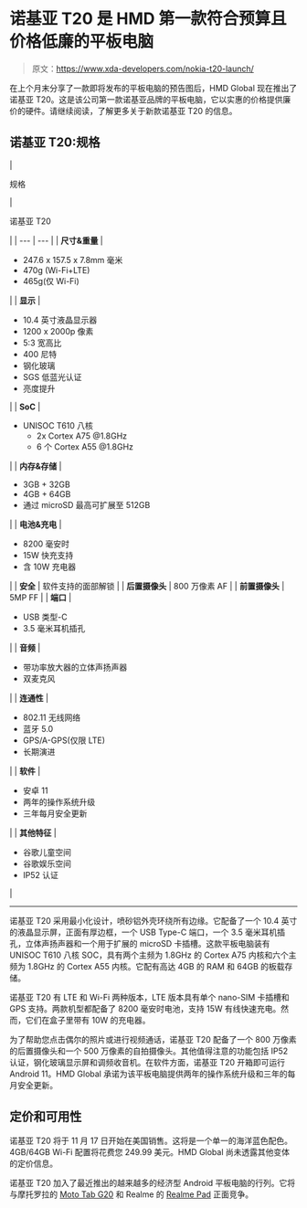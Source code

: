 # 诺基亚 T20 是 HMD 第一款符合预算且价格低廉的平板电脑

> 原文：<https://www.xda-developers.com/nokia-t20-launch/>

在上个月末分享了一款即将发布的平板电脑的预告图后，HMD Global 现在推出了诺基亚 T20。这是该公司第一款诺基亚品牌的平板电脑，它以实惠的价格提供廉价的硬件。请继续阅读，了解更多关于新款诺基亚 T20 的信息。

## 诺基亚 T20:规格

| 

规格

 | 

诺基亚 T20

 |
| --- | --- |
| **尺寸&重量** | 

*   247.6 x 157.5 x 7.8mm 毫米
*   470g (Wi-Fi+LTE)
*   465g(仅 Wi-Fi)

 |
| **显示** | 

*   10.4 英寸液晶显示器
*   1200 x 2000p 像素
*   5:3 宽高比
*   400 尼特
*   钢化玻璃
*   SGS 低蓝光认证
*   亮度提升

 |
| **SoC** | 

*   UNISOC T610 八核
    *   2x Cortex A75 @1.8GHz
    *   6 个 Cortex A55 @1.8GHz

 |
| **内存&存储** | 

*   3GB + 32GB
*   4GB + 64GB
*   通过 microSD 最高可扩展至 512GB

 |
| **电池&充电** | 

*   8200 毫安时
*   15W 快充支持
*   含 10W 充电器

 |
| **安全** | 软件支持的面部解锁 |
| **后置摄像头** | 800 万像素 AF |
| **前置摄像头** | 5MP FF |
| **端口** | 

*   USB 类型-C
*   3.5 毫米耳机插孔

 |
| **音频** | 

*   带功率放大器的立体声扬声器
*   双麦克风

 |
| **连通性** | 

*   802.11 无线网络
*   蓝牙 5.0
*   GPS/A-GPS(仅限 LTE)
*   长期演进

 |
| **软件** | 

*   安卓 11
*   两年的操作系统升级
*   三年每月安全更新

 |
| **其他特征** | 

*   谷歌儿童空间
*   谷歌娱乐空间
*   IP52 认证

 |

* * *

诺基亚 T20 采用最小化设计，喷砂铝外壳环绕所有边缘。它配备了一个 10.4 英寸的液晶显示屏，正面有厚边框，一个 USB Type-C 端口，一个 3.5 毫米耳机插孔，立体声扬声器和一个用于扩展的 microSD 卡插槽。这款平板电脑装有 UNISOC T610 八核 SOC，具有两个主频为 1.8GHz 的 Cortex A75 内核和六个主频为 1.8GHz 的 Cortex A55 内核。它配有高达 4GB 的 RAM 和 64GB 的板载存储。

诺基亚 T20 有 LTE 和 Wi-Fi 两种版本，LTE 版本具有单个 nano-SIM 卡插槽和 GPS 支持。两款机型都配备了 8200 毫安时电池，支持 15W 有线快速充电。然而，它们在盒子里带有 10W 的充电器。

为了帮助您点击偶尔的照片或进行视频通话，诺基亚 T20 配备了一个 800 万像素的后置摄像头和一个 500 万像素的自拍摄像头。其他值得注意的功能包括 IP52 认证，钢化玻璃显示屏和调频收音机。在软件方面，诺基亚 T20 开箱即可运行 Android 11。HMD Global 承诺为该平板电脑提供两年的操作系统升级和三年的每月安全更新。

## 定价和可用性

诺基亚 T20 将于 11 月 17 日开始在美国销售。这将是一个单一的海洋蓝色配色。4GB/64GB Wi-Fi 配置将花费您 249.99 美元。HMD Global 尚未透露其他变体的定价信息。

诺基亚 T20 加入了最近推出的越来越多的经济型 Android 平板电脑的行列。它将与摩托罗拉的 [Moto Tab G20](https://www.xda-developers.com/moto-tab-g20-launch/) 和 Realme 的 [Realme Pad](https://www.xda-developers.com/realme-pad-launch/) 正面竞争。